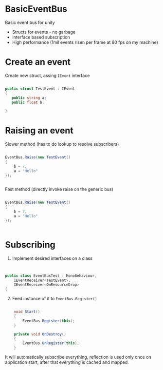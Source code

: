 # BasicEventBus
Basic event bus for unity

 * Structs for events - no garbage
 * Interface based subscription
 * High performance (1mil events risen per frame at 60 fps on my machine)


 # Create an event
 
 Create new struct, assing `IEvent` interface
 
 ```csharp
 
public struct TestEvent : IEvent
{
    public string a;
    public float b;

}


```

# Raising an event

Slower method (has to do lookup to resolve subscribers)

```cs

EventBus.Raise(new TestEvent()
{
    b = 7,
    a = "Hello"
});
                
```

Fast method (directly invoke raise on the generic bus)

```cs

EventBus.Raise(new TestEvent()
{
    b = 7,
    a = "Hello"
});
                
```

# Subscribing

1. Implement desired interfaces on a class

```cs


public class EventBusTest : MonoBehaviour,
    IEventReceiver<TestEvent>,
    IEventReceiver<OnResourceDrop>
{


```

2. Feed instance of it to `EventBus.Register()`

```cs

    void Start()
    {
        EventBus.Register(this);
    }

    private void OnDestroy()
    {
        EventBus.UnRegister(this);
    }

```

It will automatically subscribe everything, reflection is used only once on application start, after that everything is cached and mapped.

